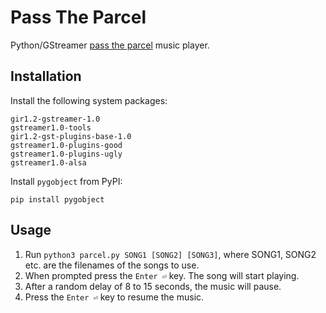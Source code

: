 # Pass The Parcel

Python/GStreamer [pass the parcel](https://en.wikipedia.org/wiki/Pass_the_parcel) music player.

## Installation

Install the following system packages:

```
gir1.2-gstreamer-1.0
gstreamer1.0-tools
gir1.2-gst-plugins-base-1.0
gstreamer1.0-plugins-good
gstreamer1.0-plugins-ugly
gstreamer1.0-alsa
```

Install `pygobject` from PyPI:

```console
pip install pygobject
```

## Usage

1. Run ``python3 parcel.py SONG1 [SONG2] [SONG3]``, where SONG1, SONG2 etc. are the filenames of the songs to use.
2. When prompted press the ``Enter ⏎`` key. The song will start playing.
3. After a random delay of 8 to 15 seconds, the music will pause.
4. Press the ``Enter ⏎`` key to resume the music.
